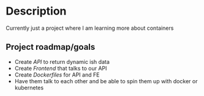 # Description
Currently just a project where I am learning more about containers


## Project roadmap/goals

- Create *API* to return dynamic ish data
- Create *Frontend* that talks to our API
- Create *Dockerfiles* for API and FE
- Have them talk to each other and be able to spin them up with docker or kubernetes

